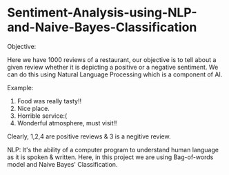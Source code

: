 # Sentiment-Analysis-using-NLP-and-Naive-Bayes-Classification

Objective:

Here we have 1000 reviews of a restaurant, our objective is to tell about a given review whether it is depicting a positive or a negative sentiment. We can do this using Natural Language Processing which is a component of AI.

Example:
1) Food was really tasty!!  
2) Nice place.
3) Horrible service:(
4) Wonderful atmosphere, must visit!!

Clearly, 1,2,4 are positive reviews & 3 is a negitive review.

NLP: It's the ability of a computer program to understand human language as it is spoken & written. Here, in this project we are using Bag-of-words model and Naive Bayes' Classification. 
